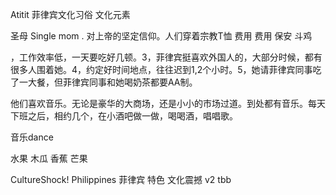 Atitit 菲律宾文化习俗  文化元素


圣母
Single mom
. 对上帝的坚定信仰。人们穿着宗教T恤
费用
费用 保安
斗鸡

，工作效率低，一天要吃好几顿。3，菲律宾挺喜欢外国人的，大部分时候，都有很多人围着她。4，约定好时间地点，往往迟到1,2个小时。5，她请菲律宾同事吃了一大餐，但菲律宾同事和她喝奶茶都要AA制。

他们喜欢音乐。无论是豪华的大商场，还是小小的市场过道。到处都有音乐。每天下班之后，相约几个，在小酒吧做一做，喝喝酒，唱唱歌。

音乐dance

水果 木瓜 香蕉 芒果


CultureShock! Philippines  菲律宾 特色 文化震撼 v2 tbb

